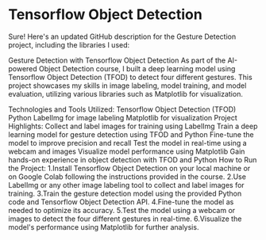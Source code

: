 # Tensorflow Object Detection
 
Sure! Here's an updated GitHub description for the Gesture Detection project, including the libraries I used:

Gesture Detection with Tensorflow Object Detection
As part of the AI-powered Object Detection course, I built a deep learning model using Tensorflow Object Detection (TFOD) to detect four different gestures. This project showcases my skills in image labeling, model training, and model evaluation, utilizing various libraries such as Matplotlib for visualization.

Technologies and Tools Utilized:
Tensorflow Object Detection (TFOD)
Python
LabelImg for image labeling
Matplotlib for visualization
Project Highlights:
Collect and label images for training using LabelImg
Train a deep learning model for gesture detection using TFOD and Python
Fine-tune the model to improve precision and recall
Test the model in real-time using a webcam and images
Visualize model performance using Matplotlib
Gain hands-on experience in object detection with TFOD and Python
How to Run the Project:
1.Install Tensorflow Object Detection on your local machine or on Google Colab following the instructions provided in the course.
2.Use LabelImg or any other image labeling tool to collect and label images for training.
3.Train the gesture detection model using the provided Python code and Tensorflow Object Detection API.
4.Fine-tune the model as needed to optimize its accuracy.
5.Test the model using a webcam or images to detect the four different gestures in real-time.
6.Visualize the model's performance using Matplotlib for further analysis.
